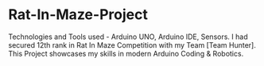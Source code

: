 # Rat-In-Maze-Project
Technologies and Tools used - Arduino UNO, Arduino IDE, Sensors.
I had secured 12th rank in Rat In Maze Competition with my Team [Team Hunter].
This Project showcases my skills in modern Arduino Coding & Robotics.
